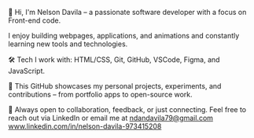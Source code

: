 👋 Hi, I'm Nelson Davila – a passionate software developer with a focus on Front-end code.

I enjoy building webpages, applications, and animations and constantly learning new tools and technologies.

🛠️ Tech I work with: HTML/CSS, Git, GitHub, VSCode, Figma, and JavaScript.

📂 This GitHub showcases my personal projects, experiments, and contributions – from portfolio apps to open-source work.

💬 Always open to collaboration, feedback, or just connecting. Feel free to reach out via LinkedIn or email me at ndandavila79@gmail.com
www.linkedin.com/in/nelson-davila-973415208
